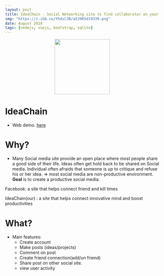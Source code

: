 ```yaml
---
layout: post
title: IdeaChain - Social Networking site to find collaborator on your project
img: "https://i.ibb.co/Yh4sC3B/a53965d19339.png"
date: August 2019
tags: [nodejs, vuejs, bootstrap, sqlite]
---
```


<p align="center">
  <img width="180" height="180" src="{{page.img|relative_url}}">
</p>


# IdeaChain
- Web demo. [here](http://ideachain.glitch.me/)

# Why? 
- Many Social media site provide an open place where most people share a good side of their life. Ideas often get hold back to be shared on Social media. Individual often afraids that someone is up to critique and refuse his or her idea. => most social media are non-productive environment. **Goal** is to create a productive social media. 

Facebook: a site that helps connect friend and kill times 

IdeaChain(our) : a site that helps connect innovative mind and boost productivities

# What? 
- Main features: 
  - Create account
  - Make posts (ideas/projects)
  - Comment on post
  - Create friend connection(add/un friend)
  - Share post on other social site. 
  - view user activity
